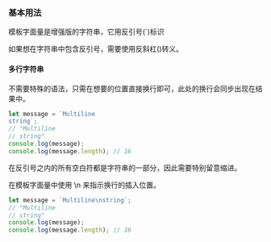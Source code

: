 ### 基本用法

模板字面量是增强版的字符串，它用反引号(`)标识

如果想在字符串中包含反引号，需要使用反斜杠(\)转义。

#### 多行字符串

不需要特殊的语法，只需在想要的位置直接换行即可，此处的换行会同步出现在结果中。

```js
let message = `Multiline
string`;
// "Multiline
// string"
console.log(message); 
console.log(message.length); // 16
```

在反引号之内的所有空白符都是字符串的一部分，因此需要特别留意缩进。

在模板字面量中使用 \n 来指示换行的插入位置。

```js
let message = `Multiline\nstring`;
// "Multiline
// string" 
console.log(message); 
console.log(message.length); // 16
```

